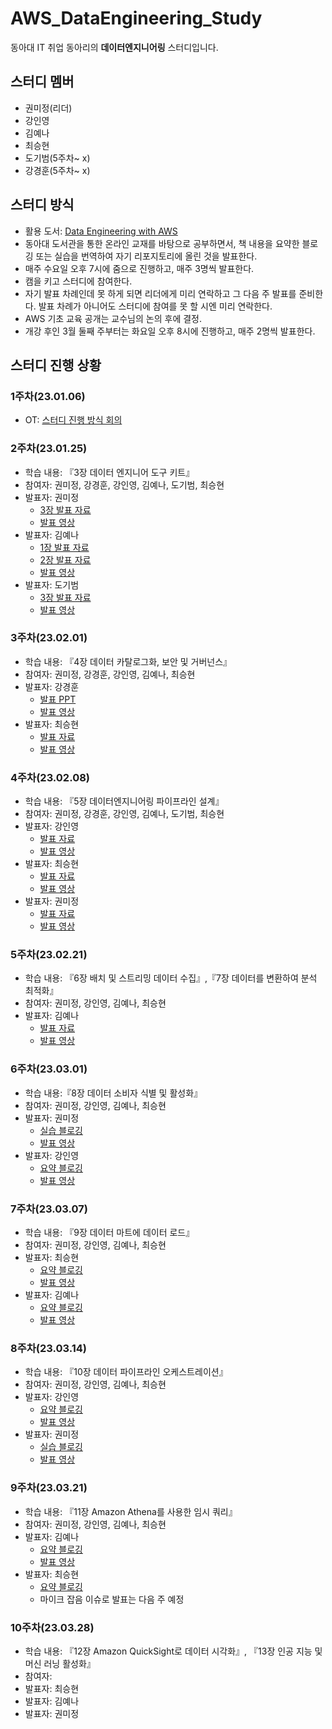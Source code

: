 # AWS_DataEngineering_Study
동아대 IT 취업 동아리의 **데이터엔지니어링** 스터디입니다.

## 스터디 멤버
- 권미정(리더)
- 강인영
- 김예나
- 최승현
- 도기범(5주차~ x)
- 강경훈(5주차~ x)

## 스터디 방식
- 활용 도서: [Data Engineering with AWS](https://product.kyobobook.co.kr/detail/S000060634854)
- 동아대 도서관을 통한 온라인 교재를 바탕으로 공부하면서, 책 내용을 요약한 블로깅 또는 실습을 번역하여 자기 리포지토리에 올린 것을 발표한다.
- 매주 수요일 오후 7시에 줌으로 진행하고, 매주 3명씩 발표한다.
- 캠을 키고 스터디에 참여한다.
- 자기 발표 차례인데 못 하게 되면 리더에게 미리 연락하고 그 다음 주 발표를 준비한다. 발표 차례가 아니어도 스터디에 참여를 못 할 시엔 미리 연락한다.
- AWS 기초 교육 공개는 교수님의 논의 후에 결정.
- 개강 후인 3월 둘째 주부터는 화요일 오후 8시에 진행하고, 매주 2명씩 발표한다.

## 스터디 진행 상황
### 1주차(23.01.06)
- OT: [스터디 진행 방식 회의](https://drive.google.com/file/d/1D7Zt6PdlbqKkKc656TbXmSCn6P4KsPuj/view?usp=sharing)

### 2주차(23.01.25) 
- 학습 내용: 『3장 데이터 엔지니어 도구 키트』
- 참여자: 권미정, 강경훈, 강인영, 김예나, 도기범, 최승현
- 발표자: 권미정
  - [3장 발표 자료](https://mjrecord.tistory.com/26)
  - [발표 영상](https://drive.google.com/file/d/1iQGNsYCW7vfhn9Ef0QEPw5F5OjuyEEWU/view?usp=sharing)
- 발표자: 김예나
  - [1장 발표 자료](https://yeneua.tistory.com/4)
  - [2장 발표 자료](https://yeneua.tistory.com/5)
  - [발표 영상](https://drive.google.com/file/d/1mSgz_OafpUgRUxlbyfB5h4sh3zmMkKoL/view?usp=sharing)
- 발표자: 도기범
  - [3장 발표 자료](https://ford.tistory.com/44)
  - [발표 영상](https://drive.google.com/file/d/1rGMGnFDqkhmXNZs5WcDxlFPq6cCg9cI3/view?usp=sharing)
  
### 3주차(23.02.01) 
- 학습 내용: 『4장 데이터 카탈로그화, 보안 및 거버넌스』
- 참여자: 권미정, 강경훈, 강인영, 김예나, 최승현
- 발표자: 강경훈
  - [발표 PPT](https://docs.google.com/presentation/d/10VvP0A4eoxAX5fUmRFUmKEjaeeIm6OqW/edit?usp=sharing&ouid=104296105098412198090&rtpof=true&sd=true)
  - [발표 영상](https://drive.google.com/file/d/1woWbK3u7rwt7zUhuQR6mpWFZilCytR1G/view?usp=sharing)
- 발표자: 최승현
  - [발표 자료](https://vulter3653.tistory.com/33)
  - [발표 영상](https://drive.google.com/file/d/134ZWNaY4RSPaVwJmdQvGJ7ZMWcO1Ltyg/view?usp=sharing)

### 4주차(23.02.08)
- 학습 내용: 『5장 데이터엔지니어링 파이프라인 설계』
- 참여자: 권미정, 강경훈, 강인영, 김예나, 도기범, 최승현
- 발표자: 강인영
  - [발표 자료](https://kio15978.tistory.com/92)
  - [발표 영상](https://drive.google.com/file/d/1wze81BSXmFRDy_lNYH7OCr7QtpNU3oLE/view?usp=sharing)
- 발표자: 최승현
  - [발표 자료](https://vulter3653.tistory.com/37)
  - [발표 영상](https://drive.google.com/file/d/1gI0YB6NBrQeTIDgUi9lWgLjhExLX2MO9/view?usp=sharing)
- 발표자: 권미정
  - [발표 자료](https://mjrecord.tistory.com/30)
  - [발표 영상](https://drive.google.com/file/d/1DmMTXnxzi4YHy1-nroXjDVq-G4DXI80y/view?usp=sharing)

### 5주차(23.02.21)
- 학습 내용: 『6장 배치 및 스트리밍 데이터 수집』,『7장 데이터를 변환하여 분석 최적화』
- 참여자: 권미정, 강인영, 김예나, 최승현
- 발표자: 김예나
  - [발표 자료](https://yeneua.tistory.com/9)
  - [발표 영상](https://drive.google.com/file/d/1dnro-N7ZKugunvtNLZ3zz13v7Zzw-jlb/view?usp=sharing)

### 6주차(23.03.01)
- 학습 내용:『8장 데이터 소비자 식별 및 활성화』
- 참여자: 권미정, 강인영, 김예나, 최승현
- 발표자: 권미정
  - [실습 블로깅](https://mjrecord.tistory.com/33)
  - [발표 영상](https://drive.google.com/file/d/10Cq4xGQO5Fb74-PL87cqSjP1YMyEN0f7/view?usp=sharing)
- 발표자: 강인영
  - [요약 블로깅](https://kio15978.tistory.com/95)
  - [발표 영상](https://drive.google.com/file/d/1o7nyUwMoNb2zsV9rNS-SAqLjuyNmU36f/view?usp=sharing)

### 7주차(23.03.07)
- 학습 내용: 『9장 데이터 마트에 데이터 로드』
- 참여자: 권미정, 강인영, 김예나, 최승현
- 발표자: 최승현
  - [요약 블로깅](https://vulter3653.tistory.com/42)
  - [발표 영상](https://drive.google.com/file/d/1mcVg_7KxPYWSNR_CQfRUT2y3GnBo7KaS/view?usp=sharing)
- 발표자: 김예나 
  - [요약 블로깅](https://yeneua.tistory.com/10)
  - [발표 영상](https://drive.google.com/file/d/1OqqOmpaBEuRhplK6Q_RuUKTUIEckk50N/view?usp=sharing)

### 8주차(23.03.14)
- 학습 내용: 『10장 데이터 파이프라인 오케스트레이션』
- 참여자: 권미정, 강인영, 김예나, 최승현
- 발표자: 강인영
  - [요약 블로깅](https://kio15978.tistory.com/96)
  - [발표 영상](https://drive.google.com/file/d/1mFEoVbM_fAq3j3B5q1PjKdd5IaCgifpC/view?usp=sharing)
- 발표자: 권미정
  - [실습 블로깅](https://mjrecord.tistory.com/34)
  - [발표 영상](https://drive.google.com/file/d/1IlHARxaiRHM-Gi5ZizURebREUZcyOOVN/view?usp=sharing)

### 9주차(23.03.21)
- 학습 내용: 『11장 Amazon Athena를 사용한 임시 쿼리』
- 참여자: 권미정, 강인영, 김예나, 최승현
- 발표자: 김예나
  - [요약 블로깅](https://yeneua.tistory.com/12)
  - [발표 영상](https://drive.google.com/file/d/1LJowqRokNsGS57qsSutzTAiUw2hiZX8r/view?usp=sharing)
- 발표자: 최승현
  - [요약 블로깅](https://vulter3653.tistory.com/43)
  - 마이크 잡음 이슈로 발표는 다음 주 예정

### 10주차(23.03.28)
- 학습 내용: 『12장 Amazon QuickSight로 데이터 시각화』, 『13장 인공 지능 및 머신 러닝 활성화』
- 참여자:
- 발표자: 최승현
- 발표자: 김예나
- 발표자: 권미정 
